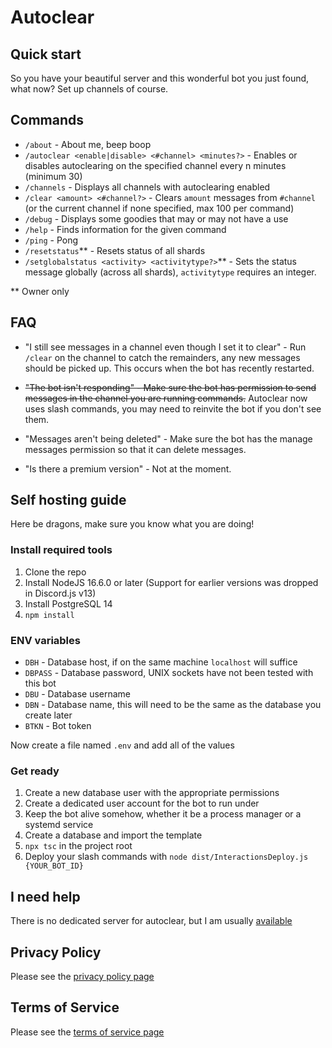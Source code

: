 # Autoclear

## Quick start

So you have your beautiful server and this wonderful bot you just found, what now? Set up channels of course.

## Commands
- `/about` - About me, beep boop
- `/autoclear <enable|disable> <#channel> <minutes?>` - Enables or disables autoclearing on the specified channel every n minutes (minimum 30)
- `/channels` - Displays all channels with autoclearing enabled
- `/clear <amount> <#channel?>` - Clears `amount` messages from `#channel` (or the current channel if none specified, max 100 per command)
- `/debug` - Displays some goodies that may or may not have a use
- `/help` - Finds information for the given command
- `/ping` - Pong
- `/resetstatus`** - Resets status of all shards
- `/setglobalstatus <activity> <activitytype?>`** - Sets the status message globally (across all shards), `activitytype` requires an integer.

** Owner only

## FAQ
- "I still see messages in a channel even though I set it to clear" - Run `/clear` on the channel to catch the remainders, any new messages should be picked up. This occurs when the bot has recently restarted.

- ~~"The bot isn't responding" - Make sure the bot has permission to send messages in the channel you are running commands.~~ Autoclear now uses slash commands, you may need to reinvite the bot if you don't see them.

- "Messages aren't being deleted" - Make sure the bot has the manage messages permission so that it can delete messages.

- "Is there a premium version" - Not at the moment.

## Self hosting guide
Here be dragons, make sure you know what you are doing!

### Install required tools
1. Clone the repo
2. Install NodeJS 16.6.0 or later (Support for earlier versions was dropped in Discord.js v13)
3. Install PostgreSQL 14
4. `npm install`

### ENV variables
- `DBH` - Database host, if on the same machine `localhost` will suffice
- `DBPASS` - Database password, UNIX sockets have not been tested with this bot
- `DBU` - Database username
- `DBN` - Database name, this will need to be the same as the database you create later
- `BTKN` - Bot token

Now create a file named `.env` and add all of the values

### Get ready
1. Create a new database user with the appropriate permissions
2. Create a dedicated user account for the bot to run under
3. Keep the bot alive somehow, whether it be a process manager or a systemd service
4. Create a database and import the template
5. `npx tsc` in the project root
6. Deploy your slash commands with `node dist/InteractionsDeploy.js {YOUR_BOT_ID}`

## I need help
There is no dedicated server for autoclear, but I am usually [available](https://discord.com/invite/cYakVbr)

## Privacy Policy
Please see the [privacy policy page](https://autoclear.wolftallemo.com/privacy)

## Terms of Service
Please see the [terms of service page](https://autoclear.wolftallemo.com/terms)
